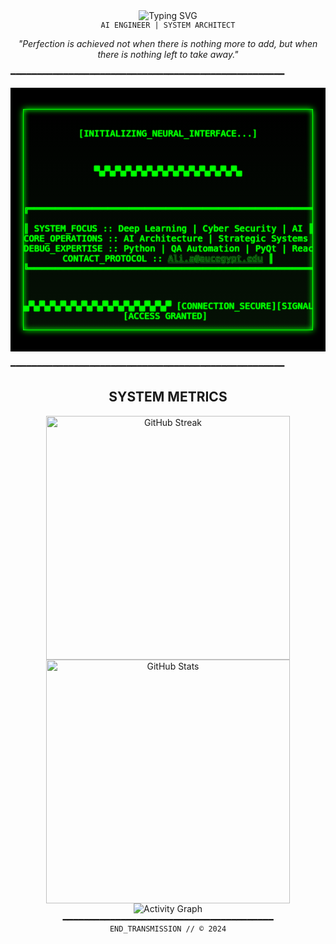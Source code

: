 <div align="center">
  <img src="https://readme-typing-svg.demolab.com?font=Courier+Prime&size=28&duration=2800&pause=2000&color=777777&center=true&vCenter=true&width=940&lines=SYSTEM.INITIALIZE()+//+AHMED+ALI" alt="Typing SVG" />
</div>

<div align="center">
  <code>AI ENGINEER | SYSTEM ARCHITECT</code>
</div>

<p align="center">
  <i>"Perfection is achieved not when there is nothing more to add, but when there is nothing left to take away."</i>
</p>

━━━━━━━━━━━━━━━━━━━━━━━━━━━━━━━━━━━━━━━━━━━━━━━━━━━━

<div align="center" style="background-color: #000000; padding: 20px; font-family: 'Courier New', monospace;">
  <style>
    @keyframes matrix-rain {
      0% { text-shadow: 0 0 0px #0f0, 0 0 1px #0f0, 0 0 2px #0f0; }
      50% { text-shadow: 0 0 1px #0f0, 0 0 2px #0f0, 0 0 3px #0f0; }
      100% { text-shadow: 0 0 0px #0f0, 0 0 1px #0f0, 0 0 2px #0f0; }
    }
    @keyframes typing {
      from { width: 0; }
      to { width: 100%; }
    }
    .cyber-console {
      color: #00ff00;
      background: linear-gradient(180deg, #000000,rgb(5, 17, 5));
      text-shadow: 0 0 2px #0f0;
      animation: matrix-rain 2s infinite;
      border: 1px solid #00ff00;
      box-shadow: 0 0 10px #00ff00, inset 0 0 10px #00ff00;
    }
    .line-type {
      overflow: hidden;
      white-space: nowrap;
      animation: typing 3s steps(60, end);
    }
  </style>
  <pre class="cyber-console">

[INITIALIZING_NEURAL_INTERFACE...]

▀▄▀▄▀▄▀▄▀▄▀▄▀▄▀▄▀▄▀▄▀▄▀▄▀▄▀▄

╔══════════════════════════════════════════════════════════════╗   
║  SYSTEM_FOCUS      :: Deep Learning | Cyber Security | AI    ║
║  CORE_OPERATIONS   :: AI Architecture | Strategic Systems    ║
║  DEBUG_EXPERTISE   :: Python | QA Automation | PyQt | React  ║
║  CONTACT_PROTOCOL  :: Ali.a@aucegypt.edu                     ║
╚══════════════════════════════════════════════════════════════╝

▄▀▄▀▄▀▄▀▄▀▄▀▄▀▄▀▄▀▄▀▄▀▄▀▄▀▄▀
[CONNECTION_SECURE][SIGNAL_STRONG]
          [ACCESS GRANTED]
  </pre>
</div>


━━━━━━━━━━━━━━━━━━━━━━━━━━━━━━━━━━━━━━━━━━━━━━━━━━━━




<h2 align="center">SYSTEM METRICS</h2>

<div align="center">
  <img width="390" src="https://streak-stats.demolab.com/?user=andykofman&theme=dark&border_radius=0&ring=00ff00&fire=00ff00&currStreakNum=00ff00&currStreakLabel=00ff00&sideNums=00ff00&dates=00ff00" alt="GitHub Streak" />

  <img width="390" src="https://github-readme-stats.vercel.app/api?username=andykofman&theme=dark&border_radius=0&hide_border=true&title_color=00ff00&text_color=00ff00&icon_color=00ff00" alt="GitHub Stats" />

<div align="center">
  <img src="https://github-readme-activity-graph.vercel.app/graph?username=andykofman&theme=react-dark&hide_border=true&bg_color=000000&line=006600&point=008800&color=00aa00&title_color=008800&area=true" alt="Activity Graph" />
</div>
━━━━━━━━━━━━━━━━━━━━━━━━━━━━━━━━━━━━━━━━

<div align="center">
  <code>END_TRANSMISSION // © 2024</code>
</div>

